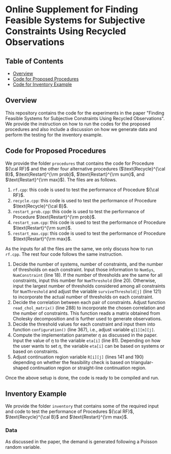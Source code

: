 # Online Supplement for Finding Feasible Systems for Subjective Constraints Using Recycled Observations

## Table of Contents
- [Overview](#overview)
- [Code for Proposed Procedures](#procedure)
- [Code for Inventory Example](#inventory)

## <a name="overview"/> Overview

This repository contains the code for the experiments in the paper "Finding Feasible Systems for Subjective Constraints Using Recycled Observations". We provide the instruction on how to run the codes for the proposed procedures and also include a discussion on how we generate data and perform the testing for the inventory example. 

## <a name="procedure"/> Code for Proposed Procedures

We provide the folder `procedures` that contains the code for Procedure ${\cal RF}$ and the other four alternative procedures ($\text{Recycle}^{\cal B}$, $\text{Restart}^{\rm prob}$, $\text{Restart}^{\rm sum}$, and $\text{Restart}^{\rm max}$). The files are as follows. 
1. `rf.cpp`: this code is used to test the performance of Procedure ${\cal RF}$. 
2. `recycle.cpp`: this code is used to test the performance of Procedure $\text{Recycle}^{\cal B}$. 
3. `restart_prob.cpp`: this code is used to test the performance of Procedure $\text{Restart}^{\rm prob}$.
4. `restart_sum.cpp`: this code is used to test the performance of Procedure $\text{Restart}^{\rm sum}$.
5. `restart_max.cpp`: this code is used to test the performance of Procedure $\text{Restart}^{\rm max}$.

As the inputs for all the files are the same, we only discuss how to run `rf.cpp`. The rest four code follows the same instruction. 
1. Decide the number of systems, number of constraints, and the number of thresholds on each constraint. Input those information to `NumSys`, `NumConstraint` (line 18). If the number of thresholds are the same for all constraints, input this number for `NumThreshold` (line 20). Otherwise, input the largest number of thresholds considered among all constraints for `NumThreshold` and adjust the variable `surviveThreshold[j]` (line 121) to incorporate the actual number of thresholds on each constraint.  
2. Decide the correlation between each pair of constraints. Adjust function `read_chol_matrix()` (line 288) to incorporate the chosen correlation and the number of constraints. This function reads a matrix obtained from Cholesky decomposition and is further used to generate observations.
3. Decide the threshold values for each constraint and input them into function `configuration()` (line 367), i.e., adjust variable `q[1][m][j]`.
4. Compute the implementation parameter $\eta$ as discussed in the paper. Input the value of $\eta$ to the variable `eta[i]` (line 81). Depending on how the user wants to set $\eta$, the variable `eta[i]` can be based on systems or based on constraints. 
5. Adjust continuation region variable `R[i][j]` (lines 141 and 190) depending on whether the feasibility check is based on triangular-shaped continuation region or straight-line continuation region. 

Once the above setup is done, the code is ready to be compiled and run.

## <a name="procedure"/> Inventory Example

We provide the folder `inventory` that contains some of the required input and code to test the performance of Procedures ${\cal RF}$, $\text{Recycle}^{\cal B}$ and $\text{Restart}^{\rm max}$. 

### Data

As discussed in the paper, the demand is generated following a Poisson random variable. 
